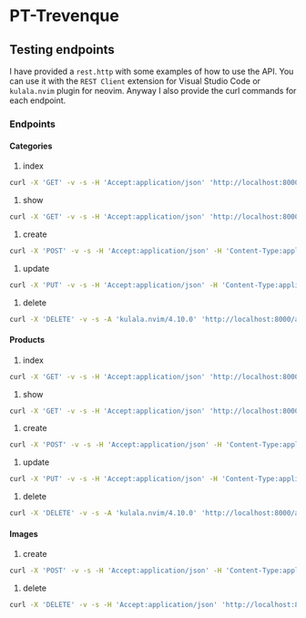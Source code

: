 # PT-Trevenque

## Testing endpoints

I have provided a `rest.http` with some examples of how to use the API. You can use it with the `REST Client` extension for Visual Studio Code or `kulala.nvim` plugin for neovim. Anyway I also provide the curl commands for each endpoint.

### Endpoints

#### Categories

1. index

```bash
curl -X 'GET' -v -s -H 'Accept:application/json' 'http://localhost:8000/api/categories'
```

1. show

```bash
curl -X 'GET' -v -s -H 'Accept:application/json' 'http://localhost:8000/api/categories/2'
```

1. create

```bash
curl -X 'POST' -v -s -H 'Accept:application/json' -H 'Content-Type:application/json' --data-binary '{"name": "Category X"}' 'http://localhost:8000/api/categories'
```

1. update

```bash
curl -X 'PUT' -v -s -H 'Accept:application/json' -H 'Content-Type:application/json' --data-binary '{"name": "Category 2"}' 'http://localhost:8000/api/categories/2'
```

1. delete

```bash
curl -X 'DELETE' -v -s -A 'kulala.nvim/4.10.0' 'http://localhost:8000/api/categories/2'
```

#### Products

1. index

```bash
curl -X 'GET' -v -s -H 'Accept:application/json' 'http://localhost:8000/api/products'
```

1. show

```bash
curl -X 'GET' -v -s -H 'Accept:application/json' 'http://localhost:8000/api/products/2'
```

1. create

```bash
curl -X 'POST' -v -s -H 'Accept:application/json' -H 'Content-Type:application/json' --data-binary '{"name": "Name Foo", "stock": 1,    "price": 10.5, "active": true, "category_id": 1}' 'http://localhost:8000/api/products'
```

1. update

```bash
curl -X 'PUT' -v -s -H 'Accept:application/json' -H 'Content-Type:application/json' --data-binary '{"name": "Name 6", "stock": 12, "price": 10.60, "active": true, "category_id": 1}' 'http://localhost:8000/api/products/1'
```

1. delete

```bash
curl -X 'DELETE' -v -s -A 'kulala.nvim/4.10.0' 'http://localhost:8000/api/products/1'
```

#### Images

1. create

```bash
curl -X 'POST' -v -s -H 'Accept:application/json' -H 'Content-Type:application/json' --data-binary '{"image": "https://picsum.photos/400/400?t=ab"}' 'http://localhost:8000/api/products/2/images'
```

1. delete

```bash
curl -X 'DELETE' -v -s -H 'Accept:application/json' 'http://localhost:8000/api/products/2/images/2'
```
